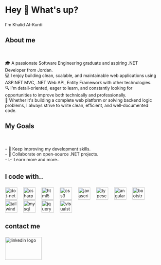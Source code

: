 <h1 align="left">Hey 👋 What's up?</h1>

###

<p align="left">I'm Khalid Al-Kurdi</p>

###

<h2 align="left">About me</h2>

###

<br clear="both">

<p align="left">🎓 A passionate Software Engineering graduate and aspiring .NET Developer from Jordan.  <br>💻 I enjoy building clean, scalable, and maintainable web applications using ASP.NET MVC, .NET Web API, Entity Framework with other technologies.<br>🔍 I'm detail-oriented, eager to learn, and constantly looking for opportunities to improve both technically and professionally.  <br>🚀 Whether it's building a complete web platform or solving backend logic problems, I always strive to write clean, efficient, and well-documented code.</p>

###

<h2 align="left">My Goals</h2>

###

<br clear="both">

<p align="left">- 📘 Keep improving my development skills.  <br>- 🤝 Collaborate on open-source .NET projects.  <br>- 📈 Learn more and more..</p>

###

<h2 align="left">I code with..</h2>

###

<div align="left">
  <img src="https://skillicons.dev/icons?i=dotnet" height="40" alt="dot-net logo"  />
  <img width="12" />
  <img src="https://skillicons.dev/icons?i=cs" height="40" alt="csharp logo"  />
  <img width="12" />
  <img src="https://skillicons.dev/icons?i=html" height="40" alt="html5 logo"  />
  <img width="12" />
  <img src="https://skillicons.dev/icons?i=css" height="40" alt="css3 logo"  />
  <img width="12" />
  <img src="https://skillicons.dev/icons?i=js" height="40" alt="javascript logo"  />
  <img width="12" />
  <img src="https://skillicons.dev/icons?i=ts" height="40" alt="typescript logo"  />
  <img width="12" />
  <img src="https://skillicons.dev/icons?i=angular" height="40" alt="angularjs logo"  />
  <img width="12" />
  <img src="https://skillicons.dev/icons?i=bootstrap" height="40" alt="bootstrap logo"  />
  <img width="12" />
  <img src="https://skillicons.dev/icons?i=tailwind" height="40" alt="tailwindcss logo"  />
  <img width="12" />
  <img src="https://skillicons.dev/icons?i=mysql" height="40" alt="mysql logo"  />
  <img width="12" />
  <img src="https://skillicons.dev/icons?i=jquery" height="40" alt="jquery logo"  />
  <img width="12" />
  <img src="https://skillicons.dev/icons?i=visualstudio" height="40" alt="visualstudio logo"  />
</div>

###

<h2 align="left">contact me</h2>

###

<div align="left">
  <a href="https://www.linkedin.com/in/khalid-al-kurdi" target="_blank">
    <img src="https://raw.githubusercontent.com/maurodesouza/profile-readme-generator/master/src/assets/icons/social/linkedin/default.svg" width="120" height="75" alt="linkedin logo"  />
  </a>
</div>

###
###
